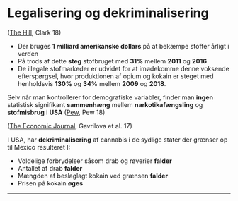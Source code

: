 # Legalisering og dekriminalisering

([The Hill](https://thehill.com/opinion/healthcare/417228-another-decade-lost-to-the-global-war-on-drugs), Clark 18)

* Der bruges **1 milliard amerikanske dollars** på at bekæmpe stoffer årligt i verden
* På trods af dette **steg** stofbruget med **31%** mellem **2011** og **2016**
* De illegale stofmarkeder er udvidet for at imødekomme denne voksende efterspørgsel, hvor produktionen af opium og kokain er steget med henholdsvis **130%** og **34%** mellem **2009** og **2018**.

Selv når man kontrollerer for demografiske variabler, finder man **ingen** statistisk signifikant **sammenhæng** mellem **narkotikafængsling** og **stofmisbrug** i **USA** ([Pew](https://www.pewtrusts.org/en/research-and-analysis/issue-briefs/2018/03/more-imprisonment-does-not-reduce-state-drug-problems), Pew 18)

([The Economic Journal](http://conference.iza.org/conference\_files/riskonomics2015/zoutman\_f21865.pdf), Gavrilova et al. 17)

I USA, har **dekriminalisering** af cannabis i de sydlige stater der grænser op til Mexico resulteret I:

* Voldelige forbrydelser såsom drab og røverier **falder**
* Antallet af drab **falder**&#x20;
* Mængden af beslaglagt kokain ved grænsen **falder**
* Prisen på kokain **øges**

****
